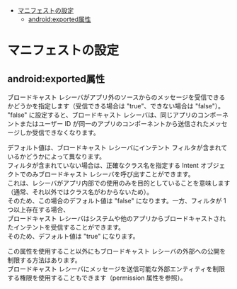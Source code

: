 <!-- TOC depthFrom:1 depthTo:6 withLinks:1 updateOnSave:1 orderedList:0 -->

- [マニフェストの設定](#設定)
	- [android:exported属性](#androidexported属性)

<!-- /TOC -->


# マニフェストの設定

## android:exported属性

ブロードキャスト レシーバがアプリ外のソースからのメッセージを受信できるかどうかを指定します（受信できる場合は "true"、できない場合は "false"）。  
"false" に設定すると、ブロードキャスト レシーバは、同じアプリのコンポーネントまたはユーザー ID が同一のアプリのコンポーネントから送信されたメッセージしか受信できなくなります。

デフォルト値は、ブロードキャスト レシーバにインテント フィルタが含まれているかどうかによって異なります。  
フィルタが含まれていない場合は、正確なクラス名を指定する Intent オブジェクトでのみブロードキャスト レシーバを呼び出すことができます。  
これは、レシーバがアプリ内部での使用のみを目的としていることを意味します  
（通常、それ以外ではクラス名がわからないため）。  
そのため、この場合のデフォルト値は "false" になります。一方、フィルタが 1 つ以上存在する場合、  
ブロードキャスト レシーバはシステムや他のアプリからブロードキャストされたインテントを受信することができます。  
そのため、デフォルト値は "true" になります。

この属性を使用すること以外にもブロードキャスト レシーバの外部への公開を制限する方法はあります。  
ブロードキャスト レシーバにメッセージを送信可能な外部エンティティを制限する権限を使用することもできます（permission 属性を参照）。
